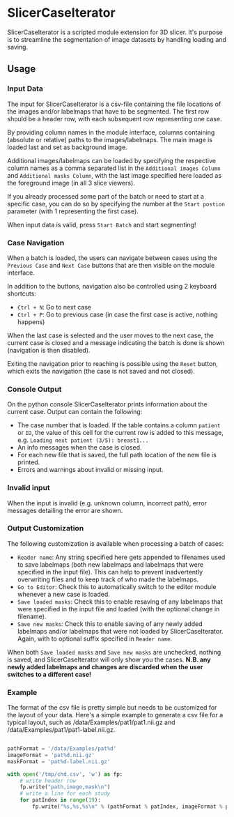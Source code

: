 # SlicerCaseIterator

SlicerCaseIterator is a scripted module extension for 3D slicer. 
It's purpose is to streamline the segmentation of image datasets by handling
loading and saving.

## Usage

### Input Data
The input for SlicerCaseIterator is a csv-file containing the file locations of the images
and/or labelmaps that have to be segmented. The first row should be a header row, with
each subsequent row representing one case.

By providing column names in the module interface, columns containing (absolute or relative)
paths to the images/labelmaps. The main image is loaded last and set as background image.

Additional images/labelmaps can be loaded by specifying the respective column names as a
comma separated list in the `Additional images Column` and `Additional masks Column`, with the
last image specified here loaded as the foreground image (in all 3 slice viewers).

If you already processed some part of the batch or need to start at a specific case, you can
do so by specifying the number at the `Start postion` parameter (with 1 representing the first case).

When input data is valid, press `Start Batch` and start segmenting!

### Case Navigation

When a batch is loaded, the users can navigate between cases using the `Previous Case` and `Next Case`
buttons that are then visible on the module interface.

In addition to the buttons, navigation also be controlled using 2 keyboard shortcuts:
- `Ctrl + N`: Go to next case
- `Ctrl + P`: Go to previous case (in case the first case is active, nothing happens)

When the last case is selected and the user moves to the next case, the current case is closed
and a message indicating the batch is done is shown (navigation is then disabled).

Exiting the navigation prior to reaching is possible using the `Reset` button,
which exits the navigation (the case is not saved and not closed).

### Console Output

On the python console SlicerCaseIterator prints information about the current case.
Output can contain the following:
- The case number that is loaded. If the table contains a column `patient` or `ID`, the value
  of this cell for the current row is added to this message, e.g. `Loading next patient (3/5): breast1...` 
- An info messages when the case is closed.
- For each new file that is saved, the full path location of the new file is printed.
- Errors and warnings about invalid or missing input.

### Invalid input

When the input is invalid (e.g. unknown column, incorrect path), error messages
detailing the error are shown.

### Output Customization

The following customization is available when processing a batch of cases:
- `Reader name`: Any string specified here gets appended to filenames used to save labelmaps
  (both new labelmaps and labelmaps that were specified in the input file). This can help to
  prevent inadvertently overwriting files and to keep track of who made the labelmaps.
- `Go to Editor`: Check this to automatically switch to the editor module whenever a new case is loaded.
- `Save loaded masks`: Check this to enable resaving of any labelmaps that were specified in the
  input file and loaded (with the optional change in filename).
- `Save new masks`: Check this to enable saving of any newly added labelmaps and/or labelmaps that
  were not loaded by SlicerCaseIterator. Again, with to optional suffix specified in `Reader name`.
  
When both `Save loaded masks` and `Save new masks` are unchecked, nothing is saved, and SlicerCaseIterator will
only show you the cases. **N.B. any newly added labelmaps and changes are discarded when the user switches
to a different case!**

### Example

The format of the csv file is pretty simple but needs to be customized for the layout of your data.  Here's a simple example to generate a csv file for a typical layout, such as /data/Examples/pat1/pat1.nii.gz and /data/Examples/pat1/pat1-label.nii.gz.

```python

pathFormat = '/data/Examples/pat%d'
imageFormat = 'pat%d.nii.gz'
maskFormat = 'pat%d-label.nii.gz'

with open('/tmp/chd.csv', 'w') as fp:
    # write header row
    fp.write("path,image,mask\n")
    # write a line for each study
    for patIndex in range(19):
        fp.write("%s,%s,%s\n" % (pathFormat % patIndex, imageFormat % patIndex, maskFormat % patIndex))

```
